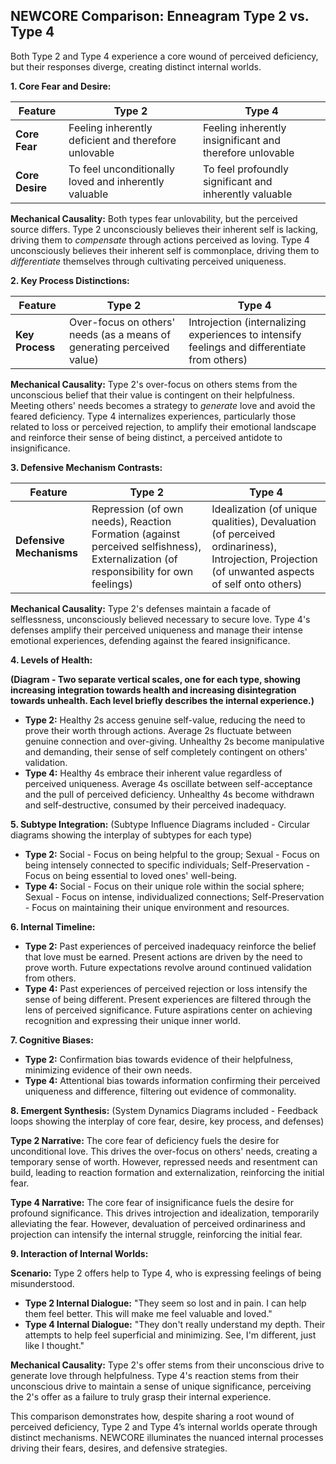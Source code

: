 ## NEWCORE Comparison: Enneagram Type 2 vs. Type 4

Both Type 2 and Type 4 experience a core wound of perceived deficiency, but their responses diverge, creating distinct internal worlds.

**1. Core Fear and Desire:**

| Feature | Type 2 | Type 4 |
|---|---|---|
| **Core Fear** | Feeling inherently deficient and therefore unlovable | Feeling inherently insignificant and therefore unlovable |
| **Core Desire** | To feel unconditionally loved and inherently valuable | To feel profoundly significant and inherently valuable |

**Mechanical Causality:**  Both types fear unlovability, but the perceived source differs. Type 2 unconsciously believes their inherent self is lacking, driving them to *compensate* through actions perceived as loving. Type 4 unconsciously believes their inherent self is commonplace, driving them to *differentiate* themselves through cultivating perceived uniqueness.

**2. Key Process Distinctions:**

| Feature | Type 2 | Type 4 |
|---|---|---|
| **Key Process** | Over-focus on others' needs (as a means of generating perceived value) | Introjection (internalizing experiences to intensify feelings and differentiate from others) |


**Mechanical Causality:** Type 2's over-focus on others stems from the unconscious belief that their value is contingent on their helpfulness.  Meeting others' needs becomes a strategy to *generate* love and avoid the feared deficiency. Type 4 internalizes experiences, particularly those related to loss or perceived rejection, to amplify their emotional landscape and reinforce their sense of being distinct, a perceived antidote to insignificance.

**3. Defensive Mechanism Contrasts:**

| Feature | Type 2 | Type 4 |
|---|---|---|
| **Defensive Mechanisms** | Repression (of own needs), Reaction Formation (against perceived selfishness), Externalization (of responsibility for own feelings) | Idealization (of unique qualities), Devaluation (of perceived ordinariness), Introjection, Projection (of unwanted aspects of self onto others) |


**Mechanical Causality:** Type 2's defenses maintain a facade of selflessness, unconsciously believed necessary to secure love. Type 4's defenses amplify their perceived uniqueness and manage their intense emotional experiences, defending against the feared insignificance.

**4. Levels of Health:**

**(Diagram - Two separate vertical scales, one for each type, showing increasing integration towards health and increasing disintegration towards unhealth.  Each level briefly describes the internal experience.)**

* **Type 2:** Healthy 2s access genuine self-value, reducing the need to prove their worth through actions. Average 2s fluctuate between genuine connection and over-giving. Unhealthy 2s become manipulative and demanding, their sense of self completely contingent on others' validation.
* **Type 4:** Healthy 4s embrace their inherent value regardless of perceived uniqueness. Average 4s oscillate between self-acceptance and the pull of perceived deficiency. Unhealthy 4s become withdrawn and self-destructive, consumed by their perceived inadequacy.

**5. Subtype Integration:** (Subtype Influence Diagrams included - Circular diagrams showing the interplay of subtypes for each type)

* **Type 2:** Social - Focus on being helpful to the group; Sexual - Focus on being intensely connected to specific individuals; Self-Preservation - Focus on being essential to loved ones' well-being.
* **Type 4:** Social - Focus on their unique role within the social sphere; Sexual - Focus on intense, individualized connections; Self-Preservation - Focus on maintaining their unique environment and resources.

**6. Internal Timeline:**

* **Type 2:** Past experiences of perceived inadequacy reinforce the belief that love must be earned. Present actions are driven by the need to prove worth. Future expectations revolve around continued validation from others.
* **Type 4:** Past experiences of perceived rejection or loss intensify the sense of being different. Present experiences are filtered through the lens of perceived significance. Future aspirations center on achieving recognition and expressing their unique inner world.

**7. Cognitive Biases:**

* **Type 2:** Confirmation bias towards evidence of their helpfulness, minimizing evidence of their own needs.
* **Type 4:** Attentional bias towards information confirming their perceived uniqueness and difference, filtering out evidence of commonality.

**8. Emergent Synthesis:** (System Dynamics Diagrams included - Feedback loops showing the interplay of core fear, desire, key process, and defenses)

**Type 2 Narrative:**  The core fear of deficiency fuels the desire for unconditional love. This drives the over-focus on others' needs, creating a temporary sense of worth. However, repressed needs and resentment can build, leading to reaction formation and externalization, reinforcing the initial fear.

**Type 4 Narrative:** The core fear of insignificance fuels the desire for profound significance. This drives introjection and idealization, temporarily alleviating the fear. However, devaluation of perceived ordinariness and projection can intensify the internal struggle, reinforcing the initial fear.

**9. Interaction of Internal Worlds:**

**Scenario:** Type 2 offers help to Type 4, who is expressing feelings of being misunderstood.

* **Type 2 Internal Dialogue:** "They seem so lost and in pain. I can help them feel better. This will make me feel valuable and loved."
* **Type 4 Internal Dialogue:** "They don't really understand my depth. Their attempts to help feel superficial and minimizing.  See, I'm different, just like I thought."

**Mechanical Causality:** Type 2's offer stems from their unconscious drive to generate love through helpfulness. Type 4's reaction stems from their unconscious drive to maintain a sense of unique significance, perceiving the 2's offer as a failure to truly grasp their internal experience.

This comparison demonstrates how, despite sharing a root wound of perceived deficiency, Type 2 and Type 4’s internal worlds operate through distinct mechanisms. NEWCORE illuminates the nuanced internal processes driving their fears, desires, and defensive strategies.
